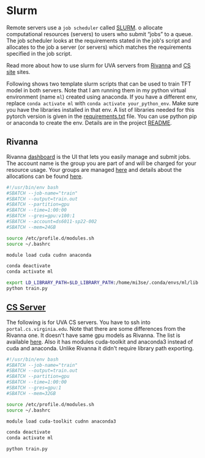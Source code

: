 # Slurm

Remote servers use a `job scheduler` called [SLURM](https://en.wikipedia.org/wiki/Slurm_Workload_Manager). o allocate computational resources (servers) to users who submit “jobs” to a queue. The job scheduler looks at the requirements stated in the job's script and allocates to the job a server (or servers) which matches the requirements specified in the job script. 

Read more about how to use slurm for UVA servers from [Rivanna](https://www.rc.virginia.edu/userinfo/rivanna/slurm) and [CS site](https://www.cs.virginia.edu/wiki/doku.php?id=compute_slurm) sites.

Following shows two template slurm scripts that can be used to train TFT model in both servers. Note that I am running them in my python virtual environment (name `ml`) created using anaconda. If you have a different env, replace `conda activate ml` with `conda activate your_python_env`. Make sure you have the libraries installed in that env. A list of libraries needed for this pytorch version is given in the [requirements.txt](/requirements.txt) file. You can use python pip or anaconda to create the env. Details are in the project [README](/README.md).

## Rivanna

Rivanna [dashboard](https://rivanna-portal.hpc.virginia.edu/pun/sys/dashboard) is the UI that lets you easily manage and submit jobs. The account name is the group you are part of and will be charged for your resource usage. Your groups are managed [here](https://mygroups.virginia.edu/) and details about the allocations can be found [here](https://www.rc.virginia.edu/userinfo/rivanna/allocations).

```bash
#!/usr/bin/env bash
#SBATCH --job-name="train"
#SBATCH --output=train.out
#SBATCH --partition=gpu
#SBATCH --time=1:00:00
#SBATCH --gres=gpu:v100:1
#SBATCH --account=ds6011-sp22-002
#SBATCH --mem=24GB

source /etc/profile.d/modules.sh
source ~/.bashrc

module load cuda cudnn anaconda

conda deactivate
conda activate ml

export LD_LIBRARY_PATH=$LD_LIBRARY_PATH:/home/mi3se/.conda/envs/ml/lib
python train.py
```

## [CS Server](https://www.cs.virginia.edu/wiki/doku.php)

The following is for UVA CS servers. You have to ssh into `portal.cs.virginia.edu`. Note that there are some differences from the Rivanna one. It doesn't have same gpu models as Rivanna. The list is available [here](https://www.cs.virginia.edu/wiki/doku.php?id=compute_resources). Also it has modules cuda-toolkit and anaconda3 instead of cuda and anaconda. Unlike Rivanna it didn't require library path exporting.

```bash
#!/usr/bin/env bash
#SBATCH --job-name="train"
#SBATCH --output=train.out
#SBATCH --partition=gpu
#SBATCH --time=1:00:00
#SBATCH --gres=gpu:1
#SBATCH --mem=32GB

source /etc/profile.d/modules.sh
source ~/.bashrc

module load cuda-toolkit cudnn anaconda3

conda deactivate
conda activate ml

python train.py
```